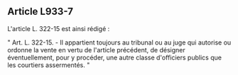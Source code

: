 Article L933-7
----
L'article L. 322-15 est ainsi rédigé :

" Art. L. 322-15. - Il appartient toujours au tribunal ou au juge qui autorise
ou ordonne la vente en vertu de l'article précédent, de désigner éventuellement,
pour y procéder, une autre classe d'officiers publics que les courtiers
assermentés. "

